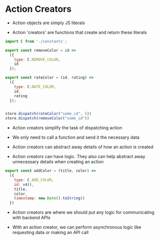 # Action Creators

- Action objects are simply JS literals

- Action 'creators' are functions that create and return these literals


```javascript
import C from './constants';

export const removeColor = id =>
  ({
    type: C.REMOVE_COLOR,
    id
  });

export const rateColor = (id, rating) =>
  ({
    type: C.RATE_COLOR,
    id,
    rating
  });


store.dispatch(rateColor("some_id", 5))
store.dispatch(removeColor("some_id"))
```

- Action creators simplify the task of dispatching action

- We only need to call a function and send it the necessary data

- Action creators can abstract away details of how an action is created

- Action creators can have logic. They also can help abstract away unnecessary
  details when creating an action

```javascript
export const addColor = (title, color) =>
  ({
    type: C.ADD_COLOR,
    id: v4(),
    title,
    color,
    timestamp: new Date().toString()
  })
```

- Action creators are where we should put any logic for communicating with
  backend APIs

- With an action creator, we can perform asynchronous logic like requesting data
  or making an API call
